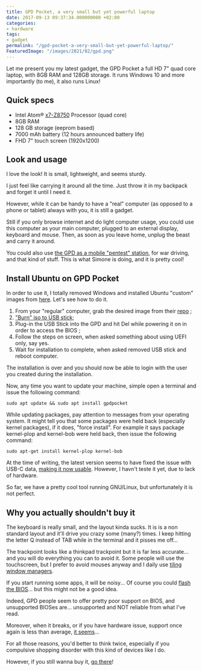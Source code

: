 ```yaml
---
title: GPD Pocket, a very small but yet powerful laptop
date: 2017-09-13 09:37:34.000000000 +02:00
categories:
- hardware
tags:
- gadget
permalink: "/gpd-pocket-a-very-small-but-yet-powerful-laptop/"
FeaturedImage: "/images/2021/02/gpd.png"
---
```

Let me present you my latest gadget, the GPD Pocket a full HD 7" quad core laptop, with 8GB RAM and 128GB storage. It runs Windows 10 and more importantly (to me), it also runs Linux!

## Quick specs

- Intel Atom® [x7-Z8750](http://ark.intel.com/products/93362/Intel-Atom-x7-Z8750-Processor-2M-Cache-up-to-2_56-GHz) Processor (quad core)
- 8GB RAM
- 128 GB storage (eeprom based)
- 7000 mAh battery (12 hours announced battery life)
- FHD 7" touch screen (1920x1200)

## Look and usage

I love the look! It is small, lightweight, and seems sturdy.

I just feel like carrying it around all the time. Just throw it in my backpack and forget it until I need it.

However, while it can be handy to have a "real" computer (as opposed to a phone or tablet) always with you, it is still a gadget.

Still if you only browse internet and do light computer usage, you could use this computer as your main computer, plugged to an external display, keyboard and mouse. Then, as soon as you leave home, unplug the beast and carry it around.

You could also use [the GPD as a mobile "pentest" station](https://www.evilsocket.net/2017/08/15/gpd-pocket-7-impressions-gnulinux-installation-and-offensive-setup/), for war driving, and that kind of stuff. This is what Simone is doing, and it is pretty cool!

## Install Ubuntu on GPD Pocket

In order to use it, I totally removed Windows and installed Ubuntu "custom" images from [here](http://apt.nexus511.net/). Let's see how to do it.

1. From your "regular" computer, grab the desired image from their [repo](https://gpd-iso.dandinoo.com/) ;
2. ["Burn" iso to USB stick](https://www.masoopy.com/how-to-burn-an-iso-file-to-usb-stick/);
3. Plug-in the USB Stick into the GPD and hit Del while powering it on in order to access the BIOS ;
4. Follow the steps on screen, when asked something about using UEFI only, say yes.
5. Wait for installation to complete, when asked removed USB stick and reboot computer.

The installation is over and you should now be able to login with the user you created during the installation.

Now, any time you want to update your machine, simple open a terminal and issue the following command:

`sudo apt update && sudo apt install gpdpocket`

While updating packages, pay attention to messages from your operating system. It might tell you that some packages were held back (especially kernel packages), if it does, "force install". For example it says package kernel-plop and kernel-bob were held back, then issue the following command:

`sudo apt-get install kernel-plop kernel-bob`

At the time of writing, the latest version seems to have fixed the issue with USB-C data, [making it now usable](https://twitter.com/Nexus511/status/906534190669332480). However, I havn't teste it yet, due to lack of hardware.

So far, we have a pretty cool tool running GNU/Linux, but unfortunately it is not perfect.

## Why you actually shouldn't buy it

The keyboard is really small, and the layout kinda sucks. It is is a non standard layout and it'll drive you crazy some (many?) times. I keep hitting the letter Q instead of TAB while in the terminal and it pisses me off...

The trackpoint looks like a thinkpad trackpoint but it is far less accurate... and you will do everything you can to avoid it. Some people will use the touchscreen, but I prefer to avoid mouses anyway and I daily use [tiling window managers](https://github.com/Airblader/i3).

If you start running some apps, it will be noisy... Of course you could [flash the BIOS](https://www.reddit.com/r/GPDPocket/comments/6q74en/unlocked_gpd_pocket_bios/)... but this might not be a good idea.

Indeed, GPD people seem to offer pretty poor support on BIOS, and unsupported BIOSes are... unsupported and NOT reliable from what I've read.

Moreover, when it breaks, or if you have hardware issue, support once again is less than average, [it seems](https://www.reddit.com/r/GPDPocket/comments/6sk56m/warning_gpd_kicking_support_back_to_dealer/)...

For all those reasons, you'd better to think twice, especially if you compulsive shopping disorder with this kind of devices like I do.

However, if you still wanna buy it, [go there](https://www.indiegogo.com/projects/gpd-pocket-7-0-umpc-laptop-ubuntu-or-win-10-os-laptop--2#/)!


